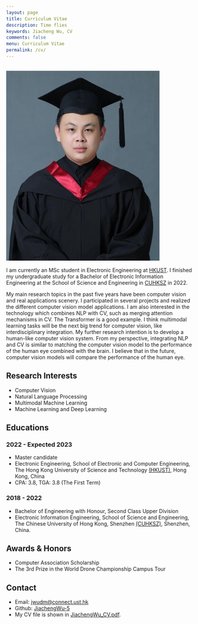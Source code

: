 ```yaml
---
layout: page
title: Curriculum Vitae
description: Time flies
keywords: Jiacheng Wu, CV
comments: false
menu: Curriculum Vitae
permalink: /cv/
---
```

<br>

<left>
    <img src="/images/JiachengWu/JiachengWu.png" alt="picture not found" style="zoom:50%;" />
    <br>
</left>

I am currently an MSc student in Electronic Engineering at [HKUST](https://hkust.edu.hk/). I finished my undergraduate study for a Bachelor of Electronic Information Engineering at the School of Science and Engineering in [CUHKSZ](https://www.cuhk.edu.cn/en) in 2022.

My main research topics in the past five years have been computer vision and real applications scenery. I participated in several projects and realized the different computer vision model applications. I am also interested in the technology which combines NLP with CV, such as merging attention mechanisms in CV. The Transformer is a good example. I think multimodal learning tasks will be the next big trend for computer vision, like interdisciplinary integration. My further research intention is to develop a human-like computer vision system. From my perspective, integrating NLP and CV is similar to matching the computer vision model to the performance of the human eye combined with the brain. I believe that in the future, computer vision models will compare the performance of the human eye.


## **Research Interests**
- Computer Vision
- Natural Language Processing
- Multimodal Machine Learning
- Machine Learning and Deep Learning
 

## **Educations**
### 2022 - Expected 2023
- Master candidate
- Electronic Engineering, School of Electronic and Computer Engineering, The Hong Kong University of Science and Technology [(HKUST)](https://hkust.edu.hk/), Hong Kong, China
- CPA: 3.8, TGA: 3.8 (The First Term)

### 2018 - 2022
- Bachelor of Engineering with Honour, Second Class Upper Division
- Electronic Information Engineering, School of Science and Engineering, The Chinese University of Hong Kong, Shenzhen [(CUHKSZ)](https://www.cuhk.edu.cn/en), Shenzhen, China.

## **Awards & Honors**
- Computer Association Scholarship
- The 3rd Prize in the World Drone Championship Campus Tour

## **Contact**
- Email: jwudm@connect.ust.hk
- Github: [JiachengWu-5](https://github.com/JiachengWu-5)
- My CV file is shown in [JiachengWu_CV.pdf](/assets/personal_file/Jiacheng_WU_CV.pdf).

<!-- ## Social -->
<!-- - 知乎@[沙漏](https://zhihu.com/people/zou-you-50)
- [Google Scholar](https://scholar.google.com.hk/citations?hl=zh-CN&user=etqLTR8AAAAJ)
- [Research Gate](https://www.researchgate.net/profile/Chaobin-Zou) -->
<!-- - Github: [JiachengWu-5](https://github.com/JiachengWu-5) -->